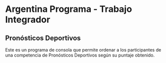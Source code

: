 # Argentina Programa - Trabajo Integrador
## Pronósticos Deportivos
Este es un programa de consola que permite ordenar a los participantes de una competencia de Pronósticos Deportivos según su puntaje obtenido.